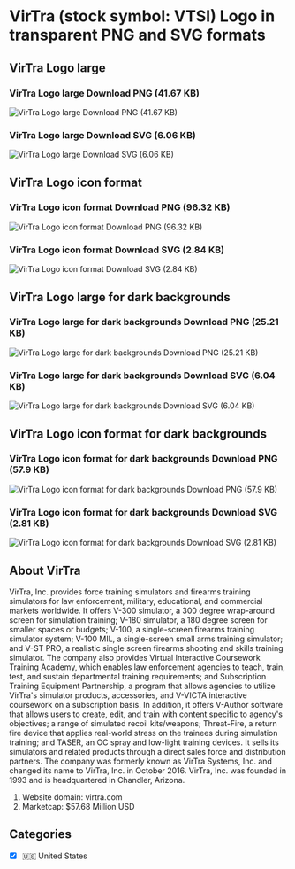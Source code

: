 # VirTra (stock symbol: VTSI) Logo in transparent PNG and SVG formats

## VirTra Logo large

### VirTra Logo large Download PNG (41.67 KB)

![VirTra Logo large Download PNG (41.67 KB)](/img/orig/VTSI_BIG-e3f6f428.png)

### VirTra Logo large Download SVG (6.06 KB)

![VirTra Logo large Download SVG (6.06 KB)](/img/orig/VTSI_BIG-5703d8c7.svg)

## VirTra Logo icon format

### VirTra Logo icon format Download PNG (96.32 KB)

![VirTra Logo icon format Download PNG (96.32 KB)](/img/orig/VTSI-8f716be2.png)

### VirTra Logo icon format Download SVG (2.84 KB)

![VirTra Logo icon format Download SVG (2.84 KB)](/img/orig/VTSI-952588f4.svg)

## VirTra Logo large for dark backgrounds

### VirTra Logo large for dark backgrounds Download PNG (25.21 KB)

![VirTra Logo large for dark backgrounds Download PNG (25.21 KB)](/img/orig/VTSI_BIG.D-9ff4bbdd.png)

### VirTra Logo large for dark backgrounds Download SVG (6.04 KB)

![VirTra Logo large for dark backgrounds Download SVG (6.04 KB)](/img/orig/VTSI_BIG.D-e17b65b4.svg)

## VirTra Logo icon format for dark backgrounds

### VirTra Logo icon format for dark backgrounds Download PNG (57.9 KB)

![VirTra Logo icon format for dark backgrounds Download PNG (57.9 KB)](/img/orig/VTSI.D-1b53db18.png)

### VirTra Logo icon format for dark backgrounds Download SVG (2.81 KB)

![VirTra Logo icon format for dark backgrounds Download SVG (2.81 KB)](/img/orig/VTSI.D-80046ed7.svg)

## About VirTra

VirTra, Inc. provides force training simulators and firearms training simulators for law enforcement, military, educational, and commercial markets worldwide. It offers V-300 simulator, a 300 degree wrap-around screen for simulation training; V-180 simulator, a 180 degree screen for smaller spaces or budgets; V-100, a single-screen firearms training simulator system; V-100 MIL, a single-screen small arms training simulator; and V-ST PRO, a realistic single screen firearms shooting and skills training simulator. The company also provides Virtual Interactive Coursework Training Academy, which enables law enforcement agencies to teach, train, test, and sustain departmental training requirements; and Subscription Training Equipment Partnership, a program that allows agencies to utilize VirTra's simulator products, accessories, and V-VICTA interactive coursework on a subscription basis. In addition, it offers V-Author software that allows users to create, edit, and train with content specific to agency's objectives; a range of simulated recoil kits/weapons; Threat-Fire, a return fire device that applies real-world stress on the trainees during simulation training; and TASER, an OC spray and low-light training devices. It sells its simulators and related products through a direct sales force and distribution partners. The company was formerly known as VirTra Systems, Inc. and changed its name to VirTra, Inc. in October 2016. VirTra, Inc. was founded in 1993 and is headquartered in Chandler, Arizona.

1. Website domain: virtra.com
2. Marketcap: $57.68 Million USD


## Categories
- [x] 🇺🇸 United States
